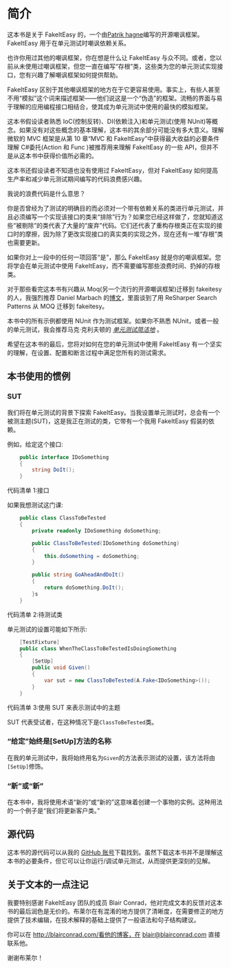 # 简介

这本书是关于 FakeItEasy 的，一个由[Patrik hagne](https://github.com/patrik-hagne)编写的开源嘲讽框架。FakeItEasy 用于在单元测试时嘲讽依赖关系。

也许你用过其他的嘲讽框架，你在想是什么让 FakeItEasy 与众不同。或者，您以前从未使用过嘲讽框架，但您一直在编写“存根”类，这些类为您的单元测试实现接口，您有兴趣了解嘲讽框架如何提供帮助。

FakeItEasy 区别于其他嘲讽框架的地方在于它更容易使用。事实上，有些人甚至不用“模拟”这个词来描述框架——他们说这是一个“伪造”的框架。流畅的界面与易于理解的应用编程接口相结合，使其成为单元测试中使用的最快的模拟框架。

这本书假设读者熟悉 IoC(控制反转)、DI(依赖注入)和单元测试(使用 NUnit)等概念。如果没有对这些概念的基本理解，这本书的其余部分可能没有多大意义。理解微软的 MVC 框架是从第 10 章“MVC 和 FakeItEasy”中获得最大收益的必要条件理解 C#委托(Action <t>和 Func <t>)被推荐用来理解 FakeItEasy 的一些 API，但并不是从这本书中获得价值所必需的。</t></t>

这本书还假设读者不知道也没有使用过 FakeItEasy，但对 FakeItEasy 如何提高生产率和减少单元测试期间编写的代码浪费感兴趣。

我说的浪费代码是什么意思？

你是否曾经为了测试的明确目的而必须对一个带有依赖关系的类进行单元测试，并且必须编写一个实现该接口的类来“排除”行为？如果您已经这样做了，您就知道这些“被剔除”的类代表了大量的“废弃”代码。它们还代表了重构存根类正在实现的接口时的摩擦，因为除了更改实现接口的真实类的实现之外，现在还有一堆“存根”类也需要更新。

如果你对上一段中的任何一项回答“是”，那么 FakeItEasy 就是你的嘲讽框架。您将学会在单元测试中使用 FakeItEasy，而不需要编写那些浪费时间、扔掉的存根类。

对于那些看完这本书有兴趣从 Moq(另一个流行的开源嘲讽框架)迁移到 fakeitesy 的人，我强烈推荐 Daniel Marbach 的[博文](http://www.planetgeek.ch/2013/07/18/migration-from-moq-to-fakeiteasy-with-resharper-search-patterns/)，里面谈到了用 ReSharper Search Patterns 从 MOQ 迁移到 fakeitesy。

本书中的所有示例都使用 NUnit 作为测试框架。如果你不熟悉 NUnit，或者一般的单元测试，我会推荐马克·克利夫顿的 [*单元测试简洁地*](http://www.syncfusion.com/resources/techportal/ebooks/unittesting) 。

希望在这本书的最后，您将对如何在您的单元测试中使用 FakeItEasy 有一个坚实的理解，在设置、配置和断言过程中满足您所有的测试需求。

## 本书使用的惯例

### SUT

我们将在单元测试的背景下探索 FakeItEasy。当我设置单元测试时，总会有一个被测主题(SUT)，这是我正在测试的类，它带有一个我用 FakeItEasy 假装的依赖。

例如，给定这个接口:

```cs
    public interface IDoSomething
    {
        string DoIt();
    }

```

代码清单 1:接口

如果我想测试这门课:

```cs
    public class ClassToBeTested
    {
        private readonly IDoSomething doSomething;

        public ClassToBeTested(IDoSomething doSomething)
        {
            this.doSomething = doSomething;
        }

        public string GoAheadAndDoIt()
        {
            return doSomething.DoIt();
        }s
    }

```

代码清单 2:待测试类

单元测试的设置可能如下所示:

```cs
    [TestFixture]
    public class WhenTheClassToBeTestedIsDoingSomething
    {
        [SetUp]
        public void Given()
        {
            var sut = new ClassToBeTested(A.Fake<IDoSomething>());
        }
    }

```

代码清单 3:使用 SUT 来表示测试中的主题

SUT 代表受试者，在这种情况下是`ClassToBeTested`类。

### “给定”始终是[SetUp]方法的名称

在我的单元测试中，我将始终用名为`Given`的方法表示测试的设置，该方法将由`[SetUp]`修饰。

### “新”或“新”

在本书中，我将使用术语“新的”或“新的”这意味着创建一个事物的实例。这种用法的一个例子是“我们将更新客户类。”

## 源代码

这本书的源代码可以从我的 [GitHub 账号](https://github.com/mgmccarthy)下载找到。虽然下载这本书并不是理解这本书的必要条件，但它可以让你运行/调试单元测试，从而提供更深刻的见解。

## 关于文本的一点注记

我要特别感谢 FakeItEasy 团队的成员 Blair Conrad，他对完成文本的反馈对这本书的最后润色是无价的。布莱尔在有混淆的地方提供了清晰度，在需要修正的地方提供了技术编辑，在技术解释的基础上提供了一般语法和句子结构建议。

你可以在 http://blairconrad.com/看他的博客，在 blair@blairconrad.com 直接联系他。

谢谢布莱尔！